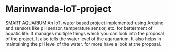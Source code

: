 # Marinwanda-IoT-project
SMART AQUARIUM
An IoT, water based project implemented using Arduino and sensors like pH sensor, temperature sensor, etc. for betterment of aquatic life. It manages multiple things which you can look into the proposal of the project.
It also tells the water level of the aqaruarium.
It also helps in maintaining the pH level of the water.
for more have a look at the proposal.
